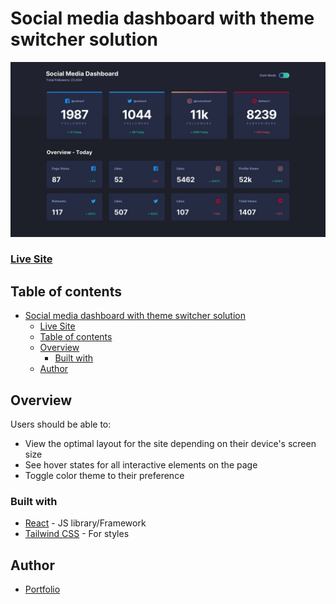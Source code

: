 # Social media dashboard with theme switcher solution

![](./public/preview.jpg)

### [Live Site](https://your-live-site-url.com)

## Table of contents

- [Social media dashboard with theme switcher solution](#social-media-dashboard-with-theme-switcher-solution)
    - [Live Site](#live-site)
  - [Table of contents](#table-of-contents)
  - [Overview](#overview)
    - [Built with](#built-with)
  - [Author](#author)


## Overview

Users should be able to:

- View the optimal layout for the site depending on their device's screen size
- See hover states for all interactive elements on the page
- Toggle color theme to their preference



### Built with

- [React](https://react.dev/) - JS library/Framework
- [Tailwind CSS](https://tailwindcss.com/) - For styles

## Author

- [Portfolio](https://portfolio-selly361.vercel.app/)


